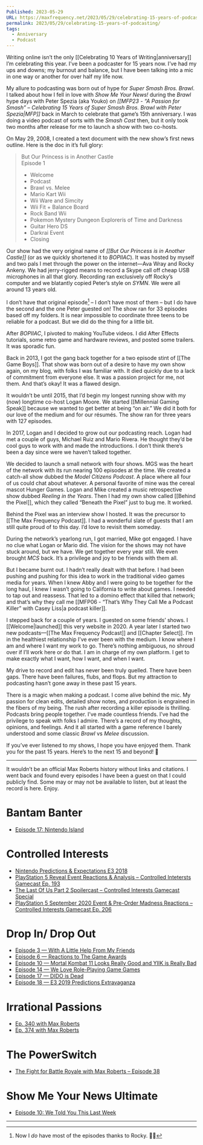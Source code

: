 ```yaml
---
Published: 2023-05-29
URL: https://maxfrequency.net/2023/05/29/celebrating-15-years-of-podcasting/
permalink: 2023/05/29/celebrating-15-years-of-podcasting/
tags:
  - Anniversary
  - Podcast
---
```

Writing online isn’t the only [[Celebrating 10 Years of Writing|anniversary]] I’m celebrating this year. I’ve been a podcaster for 15 years now. I’ve had my ups and downs; my burnout and balance, but I have been talking into a mic in one way or another for over half my life now.  

My allure to podcasting was born out of hype for *Super Smash Bros. Brawl*. I talked about how I fell in love with *Show Me Your News!* during the *Brawl* hype days with Peter Spezia (aka Youko) on *[[MFP23 - “A Passion for Smash” – Celebrating 15 Years of Super Smash Bros. Brawl with Peter Spezia|MFP]]* back in March to celebrate that game’s 15th anniversary. I was doing a video podcast of sorts with the *Smash Cast* then, but it only took two months after release for me to launch a show with two co-hosts.  

On May 29, 2008, I created a text document with the new show’s first news outline. Here is the doc in it’s full glory:  

> But Our Princess is in Another Castle  
> Episode 1  
> - Welcome  
> - Podcast  
> - Brawl vs. Melee  
> - Mario Kart Wii  
> - Wii Ware and Simcity  
> - Wii Fit + Balance Board  
> - Rock Band Wii  
> - Pokemon Mystery Dungeon Explorerís of Time and Darkness  
> - Guitar Hero DS  
> - Darkrai Event  
> - Closing  

Our show had the very original name of *[[But Our Princess is in Another Castle]]* (or as we quickly shortened it to *BOPIIAC*). It was hosted by myself and two pals I met through the power on the internet—Ava Wray and Rocky Ankeny. We had jerry-rigged means to record a Skype call off cheap USB microphones in all that glory. Recording ran exclusively off Rocky’s computer and we blatantly copied Peter’s style on *SYMN*. We were all around 13 years old.  

I don’t have that original episode[^1] – I don’t have most of them – but I do have the second and the one Peter guested on! The show ran for 33 episodes based off my folders. It is near impossible to coordinate three teens to be reliable for a podcast. But we did do the thing for a little bit.  

After *BOPIIAC*, I pivoted to making YouTube videos. I did After Effects tutorials, some retro game and hardware reviews, and posted some trailers. It was sporadic fun.  

Back in 2013, I got the gang back together for a two episode stint of [[The Game Boys]]. That show was born out of a desire to have my own show again, on my blog, with folks I was familiar with. It died quickly due to a lack of commitment from everyone else. It was a passion project for me, not them. And that’s okay! It was a flawed design.  

It wouldn’t be until 2015, that I’d begin my longest running show with my (now) longtime co-host Logan Moore. We started [[Millennial Gaming Speak]] because we wanted to get better at being “on air.” We did it both for our love of the medium and for our résumés. The show ran for three years with 127 episodes.  

In 2017, Logan and I decided to grow out our podcasting reach. Logan had met a couple of guys, Michael Ruiz and Mario Rivera. He thought they’d be cool guys to work with and made the introductions. I don’t think there’s been a day since were we haven’t talked together.   

We decided to launch a small network with four shows. MGS was the heart of the network with its run nearing 100 episodes at the time. We created a catch-all show dubbed the *Model Citizens Podcast*. A place where all four of us could chat about whatever. A personal favorite of mine was the cereal mascot Hunger Games. Logan and Mike created a music retrospective show dubbed *Reeling in the Years*. Then I had my own show called [[Behind the Pixel]], which they called “Beneath the Pixel” just to bug me. It worked.  

Behind the Pixel was an interview show I hosted. It was the precursor to [[The Max Frequency Podcast]]. I had a wonderful slate of guests that I am still quite proud of to this day. I’d love to revisit them someday.  

During the network’s yearlong run, I got married, Mike got engaged. I have no clue what Logan or Mario did. The vision for the shows may not have stuck around, but we have. We get together every year still. We even brought *MCS* back. It’s a privilege and joy to be friends with them all.  

But I became burnt out. I hadn’t really dealt with that before. I had been pushing and pushing for this idea to work in the traditional video games media for years. When I knew Abby and I were going to be together for the long haul, I knew I wasn’t going to California to write about games. I needed to tap out and reassess. That led to a domino effect that killed that network; and that’s why they call me [[MFP06 - “That’s Why They Call Me a Podcast Killer” with Casey Liss|a podcast killer]].  

I stepped back for a couple of years. I guested on some friends’ shows. I [[Welcome|launched]] this very website in 2020. A year later I started two new podcasts—[[The Max Frequency Podcast]] and [[Chapter Select]]. I’m in the healthiest relationship I’ve ever been with the medium. I know where I am and where I want my work to go. There’s nothing ambiguous, no shroud over if I’ll work here or do that. I am in charge of my own platform. I get to make exactly what I want, how I want, and when I want.  

My drive to record and edit has never been truly quelled. There have been gaps. There have been failures, flubs, and flops. But my attraction to podcasting hasn’t gone away in these past 15 years.   

There is a magic when making a podcast. I come alive behind the mic. My passion for clean edits, detailed show notes, and production is engrained in the fibers of my being. The rush after recording a killer episode is thrilling. Podcasts bring people together. I’ve made countless friends. I’ve had the privilege to speak with folks I admire. There’s a record of my thoughts, opinions, and feelings. And it all started with a game reference I barely understood and some classic *Brawl* vs *Melee* discussion.  

If you’ve ever listened to my shows, I hope you have enjoyed them. Thank you for the past 15 years. Here’s to the next 15 and beyond! 🥂  

---
It wouldn’t be an official Max Roberts history without links and citations. I went back and found every episodes I have been a guest on that I could publicly find. Some may or may not be available to listen, but at least the record is here. Enjoy.  
# Bantam Banter  
- [Episode 17: Nintendo Island](https://bantambanter.com/2022/06/20/nintendo-island-bantam-banter-17/)  
# Controlled Interests 
- [Nintendo Predictions & Expectations E3 2018](http://www.controlledinterests.com/podcast/2018/6/7/nintendo-predictions-expectations-e3-2018)  
- [PlayStation 5 Reveal Event Reactions & Analysis – Controlled Intetersts Gamecast Ep. 193](http://www.controlledinterests.com/podcast/2020/6/14/playstation-5-reveal-event-reactions-amp-analysis-controlled-intetersts-gamecast-ep-193)  
- [The Last Of Us Part 2 Spoilercast – Controlled Interests Gamecast Special](http://www.controlledinterests.com/podcast/2020/7/24/the-last-of-us-part-2-spoilercast-controlled-interests-gamecast-special)  
- [PlayStation 5 September 2020 Event & Pre-Order Madness Reactions – Controlled Interests Gamecast Ep. 206](http://www.controlledinterests.com/podcast/2020/9/20/playstation-5-september-2020-event-amp-pre-order-madness-reactions-controlled-interests-gamecast-ep-206)  
# Drop In/ Drop Out  
- [Episode 3 — With A Little Help From My Friends](https://www.dualshockers.com/drop-in-drop-out-episode-3/)  
- [Episode 6 — Reactions to The Game Awards](https://www.dualshockers.com/drop-in-drop-out-episode-6/)  
- [Episode 10 — Mortal Kombat 11 Looks Really Good and YIIK is Really Bad](https://www.dualshockers.com/drop-in-drop-out-episode-10/)  
- [Episode 14 — We Love Role-Playing Game Games](https://www.dualshockers.com/drop-in-drop-out-episode-14/)  
- [Episode 17 — DIDO is Dead](https://www.dualshockers.com/drop-in-drop-out-episode-17/)  
- [Episode 18 — E3 2019 Predictions Extravaganza](https://www.dualshockers.com/drop-in-drop-out-episode-18/)  
# Irrational Passions  
- [Ep. 340 with Max Roberts](https://irrationalpassions.com/irrationalpod-ep-340-with-max-roberts/)  
- [Ep. 374 with Max Roberts](https://irrationalpassions.com/irrationalpod-ep-374-with-max-roberts/)  
# The PowerSwitch
- [The Fight for Battle Royale with Max Roberts – Episode 38](http://rhymeswithasia.com/the-powerswitch-episode-38-fight-battle-royale-max-roberts/)  
# Show Me Your News Ultimate  
- [Episode 10: We Told You This Last Week](https://youtu.be/_FatV318YII)

---
[^1]: Now I *do* have most of the episodes thanks to Rocky. 🙏🏻